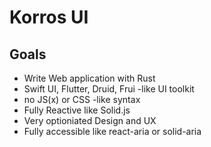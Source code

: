 # Korros UI

## Goals

- Write Web application with Rust
- Swift UI, Flutter, Druid, Frui -like UI toolkit
- no JS(x) or CSS -like syntax
- Fully Reactive like Solid.js
- Very optioniated Design and UX
- Fully accessible like react-aria or solid-aria
